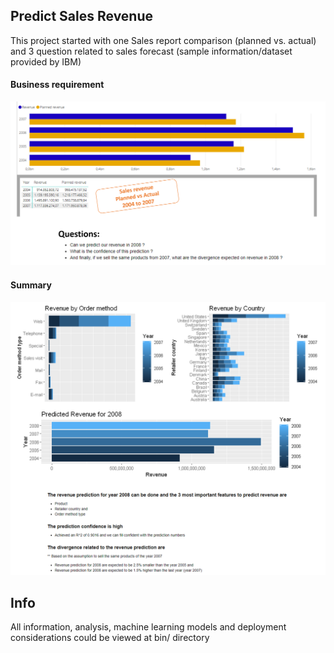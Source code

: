 
## Predict Sales Revenue

This project started with one Sales report comparison (planned vs. actual) and 3 question related to sales forecast 
(sample information/dataset provided by IBM)

#### Business requirement
![Picture-1-revenue-and-planned-revenue.PNG](/Predict_Sales_Revenue/doc/Picture-1-revenue-and-planned-revenue.PNG)


#### Summary
![Picture2-Revenue-prediction.png](/Predict_Sales_Revenue/doc/Picture2-Revenue-prediction.png)



## Info
All information, analysis, machine learning models and deployment considerations could be viewed at bin/ directory 
